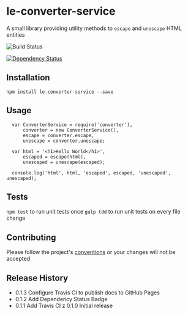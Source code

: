 le-converter-service
=========

A small library providing utility methods to `escape` and `unescape` HTML entities

![Build Status](https://api.travis-ci.org/castle-dev/le-converter-service.svg?branch=develop "Build Status")

[![Dependency Status](https://david-dm.org/castle-dev/le-converter-service.svg)](https://david-dm.org/castle-dev/le-converter-service)

## Installation

  `npm install le-converter-service --save`

## Usage

```
  var ConverterService = require('converter'),
      converter = new ConverterService(),
      escape = converter.escape,
      unescape = converter.unescape;

  var html = '<h1>Hello World</h1>',
      escaped = escape(html),
      unescaped = unescape(escaped);

  console.log('html', html, 'escaped', escaped, 'unescaped', unescaped);
```

## Tests

  `npm test` to run unit tests once
  `gulp tdd` to run unit tests on every file change

## Contributing

Please follow the project's [conventions](https://github.com/castle-dev/le-converter-service/blob/master/CONTRIBUTING.md) or your changes will not be accepted

## Release History

* 0.1.3 Configure Travis CI to publish docs to GitHub Pages
* 0.1.2 Add Dependency Status Badge
* 0.1.1 Add Travis CI
z 0.1.0 Initial release
